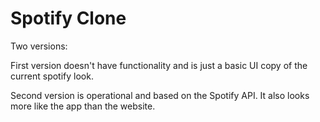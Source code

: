 # Spotify Clone

Two versions:

First version doesn't have functionality and is just a basic UI copy of the current spotify look.

Second version is operational and based on the Spotify API.  It also looks more like the app than the website.
